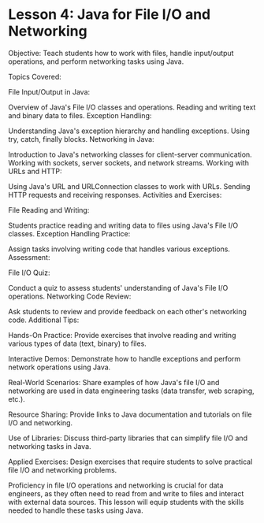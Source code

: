 # Lesson 4: Java for File I/O and Networking

Objective: Teach students how to work with files, handle input/output operations, and perform networking tasks using Java.

Topics Covered:

File Input/Output in Java:

Overview of Java's File I/O classes and operations.
Reading and writing text and binary data to files.
Exception Handling:

Understanding Java's exception hierarchy and handling exceptions.
Using try, catch, finally blocks.
Networking in Java:

Introduction to Java's networking classes for client-server communication.
Working with sockets, server sockets, and network streams.
Working with URLs and HTTP:

Using Java's URL and URLConnection classes to work with URLs.
Sending HTTP requests and receiving responses.
Activities and Exercises:

File Reading and Writing:

Students practice reading and writing data to files using Java's File I/O classes.
Exception Handling Practice:

Assign tasks involving writing code that handles various exceptions.
Assessment:

File I/O Quiz:

Conduct a quiz to assess students' understanding of Java's File I/O operations.
Networking Code Review:

Ask students to review and provide feedback on each other's networking code.
Additional Tips:

Hands-On Practice: Provide exercises that involve reading and writing various types of data (text, binary) to files.

Interactive Demos: Demonstrate how to handle exceptions and perform network operations using Java.

Real-World Scenarios: Share examples of how Java's file I/O and networking are used in data engineering tasks (data transfer, web scraping, etc.).

Resource Sharing: Provide links to Java documentation and tutorials on file I/O and networking.

Use of Libraries: Discuss third-party libraries that can simplify file I/O and networking tasks in Java.

Applied Exercises: Design exercises that require students to solve practical file I/O and networking problems.

Proficiency in file I/O operations and networking is crucial for data engineers, as they often need to read from and write to files and interact with external data sources. This lesson will equip students with the skills needed to handle these tasks using Java.
